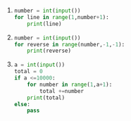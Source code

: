 1. ```python
   number = int(input())
   for line in range(1,number+1):
       print(line)
   ```



2. ```python
   number = int(input())
   for reverse in range(number,-1,-1):
       print(reverse)
   ```



3. ```python
   a = int(input())
   total = 0
   if a <=10000:
       for number in range(1,a+1):
           total +=number
       print(total)
   else:
       pass